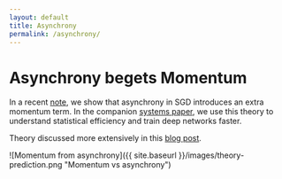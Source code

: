```yaml
---
layout: default
title: Asynchrony
permalink: /asynchrony/
---
```


Asynchrony begets Momentum
=========

In a recent [note](http://bit.ly/22wAt0e), we show that
asynchrony in SGD introduces an extra momentum term. 
In the companion [systems paper](http://bit.ly/ovore), we use this
theory to understand statistical efficiency and train deep networks
faster.

Theory discussed more extensively in this [blog post](http://stanford.edu/~imit/tuneyourmomentum/theory/).

![Momentum from asynchrony]({{ site.baseurl }}/images/theory-prediction.png "Momentum vs asynchrony")
